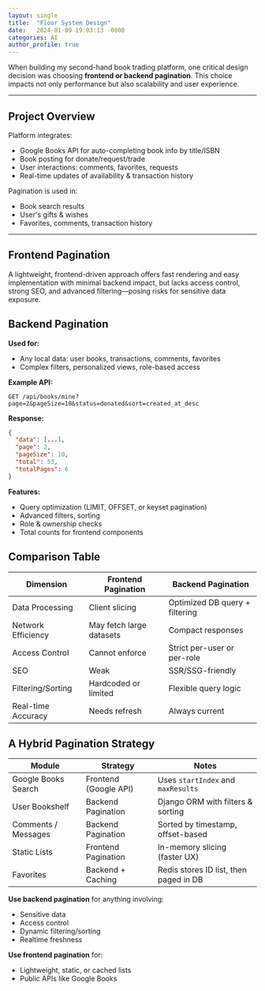 ```yaml
---
layout: single
title:  "Floor System Design"
date:   2024-01-09 19:03:13 -0800
categories: AI
author_profile: true
---
```


When building my second-hand book trading platform, one critical design decision was choosing **frontend or backend pagination**. This choice impacts not only performance but also scalability and user experience.

---

##  Project Overview

Platform integrates:

- Google Books API for auto-completing book info by title/ISBN
- Book posting for donate/request/trade
- User interactions: comments, favorites, requests
- Real-time updates of availability & transaction history

Pagination is used in:

- Book search results
- User's gifts & wishes
- Favorites, comments, transaction history

---

## Frontend Pagination

A lightweight, frontend-driven approach offers fast rendering and easy implementation with minimal backend impact, but lacks access control, strong SEO, and advanced filtering—posing risks for sensitive data exposure.

##  Backend Pagination

**Used for:**

- Any local data: user books, transactions, comments, favorites
- Complex filters, personalized views, role-based access

**Example API:**

```
GET /api/books/mine?page=2&pageSize=10&status=donated&sort=created_at_desc
```

**Response:**

```json
{
  "data": [...],
  "page": 2,
  "pageSize": 10,
  "total": 53,
  "totalPages": 6
}
```

**Features:**

- Query optimization (LIMIT, OFFSET, or keyset pagination)
- Advanced filters, sorting
- Role & ownership checks
- Total counts for frontend components

## Comparison Table

| Dimension           | Frontend Pagination      | Backend Pagination                  |
|---------------------|---------------------------|--------------------------------------|
| Data Processing     | Client slicing            | Optimized DB query + filtering       |
| Network Efficiency  | May fetch large datasets  | Compact responses                    |
| Access Control      | Cannot enforce            | Strict per-user or per-role          |
| SEO                 | Weak                      | SSR/SSG-friendly                     |
| Filtering/Sorting   | Hardcoded or limited      | Flexible query logic                 |
| Real-time Accuracy  | Needs refresh             | Always current                       |

## A Hybrid Pagination Strategy

| Module               | Strategy                 | Notes                                               |
|----------------------|--------------------------|-----------------------------------------------------|
| Google Books Search  | Frontend (Google API)    | Uses `startIndex` and `maxResults`                 |
| User Bookshelf       | Backend Pagination       | Django ORM with filters & sorting                  |
| Comments / Messages  | Backend Pagination       | Sorted by timestamp, offset-based                  |
| Static Lists         | Frontend Pagination      | In-memory slicing (faster UX)                      |
| Favorites            | Backend + Caching        | Redis stores ID list, then paged in DB             |



**Use backend pagination** for anything involving:
- Sensitive data
- Access control
- Dynamic filtering/sorting
- Realtime freshness

**Use frontend pagination** for:

- Lightweight, static, or cached lists
- Public APIs like Google Books


